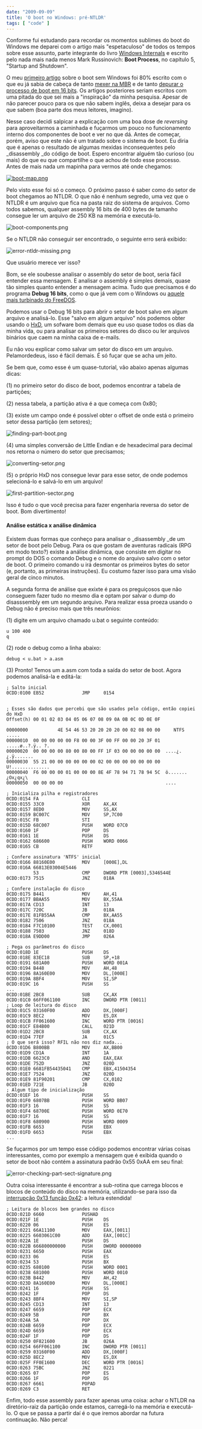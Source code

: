 ```yaml
---
date: "2009-09-09"
title: 'O boot no Windows: pré-NTLDR'
tags: [ "code" ]
---
```

Conforme fui estudando para recordar os momentos sublimes do boot do Windows me deparei com o artigo mais "espetaculoso" de todos os tempos sobre esse assunto, parte integrante do livro [Windows Internals](http://compare.buscape.com.br/categoria?id=3482&lkout=1&kw=Windows+Internals&site_origem=1293522) e escrito pelo nada mais nada menos Mark Russinovich: **Boot Process**, no capítulo 5, "Startup and Shutdown".

O meu [primeiro artigo](/o-boot-no-windows-sem-windows) sobre o boot sem Windows foi 80% escrito com o que eu já sabia de cabeça de tanto [mexer na MBR](/depuracao-da-mbr)  e de tanto [depurar o processo de boot em 16 bits](http://www.caloni.com.br/debug-da-bios-com-o-softice-16-bits). Os artigos posteriores seriam escritos com uma pitada do que sei mais a "inspiração" da minha pesquisa. Apesar de não parecer pouco para os que não sabem inglês, deixa a desejar para os que sabem (boa parte dos meus leitores, imagino).

Nesse caso decidi salpicar a explicação com uma boa dose de _reversing_ para aproveitarmos a caminhada e fuçarmos um pouco no funcionamento interno dos componentes de boot e ver no que dá. Antes de começar, porém, aviso que este não é um tratado sobre o sistema de boot. Eu diria que é apenas o resultado de algumas mexidas inconsequentes pelo _disassembly _do código de boot. Espero encontrar alguém tão curioso (ou mais) do que eu que compartilhe o que achou de todo esse processo. Antes de mais nada um mapinha para vermos até onde chegamos:

[![boot-map.png](/images/MfxtBx5.png)](/images/MfxtBx5.png)

Pelo visto esse foi só o começo. O próximo passo é saber como do setor de boot chegamos ao NTLDR. O que não é nenhum segredo, uma vez que o NTLDR é um arquivo que fica na pasta raiz do sistema de arquivos. Como todos sabemos, qualquer assembly 16 bits de 400 bytes de tamanho consegue ler um arquivo de 250 KB na memória e executá-lo.

![boot-components.png](/images/YSNdf8w.png)

Se o NTLDR não conseguir ser encontrado, o seguinte erro será exibido:

![error-ntldr-missing.png](/images/JNekHia.png)

Que usuário merece ver isso?

Bom, se ele soubesse analisar o assembly do setor de boot, seria fácil entender essa mensagem. E analisar o assembly é simples demais, quase tão simples quanto entender a mensagem acima. Tudo que precisamos é do programa **Debug 16 bits**, como o que já vem com o Windows ou [aquele mais turbinado d](http://www.freedos.org/cgi-bin/lsm.cgi?mode=lsm&lsm=base/debug.lsm)[o FreeDOS](http://www.freedos.org/cgi-bin/lsm.cgi?mode=lsm&lsm=base/debug.lsm).

Podemos usar o Debug 16 bits para abrir o setor de boot salvo em algum arquivo e analisá-lo. Esse "salvo em algum arquivo" nós podemos obter usando o [HxD](http://mh-nexus.de/en/hxd/), um sofware bom demais que eu uso quase todos os dias da minha vida, ou para analisar os primeiros setores do disco ou ler arquivos binários que caem na minha caixa de e-mails.

Eu não vou explicar como salvar um setor do disco em um arquivo. Pelamordedeus, isso é fácil demais. É só fuçar que se acha um jeito.

Se bem que, como esse é um quase-tutorial, vão abaixo apenas algumas dicas:

(1) no primeiro setor do disco de boot, podemos encontrar a tabela de partições;

(2) nessa tabela, a partição ativa é a que começa com 0x80;

(3) existe um campo onde é possível obter o offset de onde está o primeiro setor dessa partição (em setores);

![finding-part-boot.png](/images/EfbrmZd.png)

(4) uma simples conversão de Little Endian e de hexadecimal para decimal nos retorna o número do setor que precisamos;

![converting-setor.png](/images/qSx2aLD.png)

(5) o próprio HxD nos consegue levar para esse setor, de onde podemos selecioná-lo e salvá-lo em um arquivo!

![first-partition-sector.png](/images/mZoLCyZ.png)

Isso é tudo o que você precisa para fazer engenharia reversa do setor de boot. Bom divertimento!

#### Análise estática x análise dinâmica

Existem duas formas que conheço para analisar o _disassembly _de um setor de boot pelo Debug. Para os que gostam de aventuras radicais (RPG em modo texto?) existe a análise dinâmica, que consiste em digitar no prompt do DOS o comando Debug e o nome do arquivo salvo com o setor de boot. O primeiro comando u irá desmontar os primeiros bytes do setor (e, portanto, as primeiras instruções). Eu costumo fazer isso para uma visão geral de cinco minutos.

A segunda forma de análise que exixte é para os preguiçosos que não conseguem fazer tudo no mesmo dia e optam por salvar o dump do disasssembly em um segundo arquivo. Para realizar essa proeza usando o Debug não é preciso mais que três neurônios:

(1) digite em um arquivo chamado u.bat o seguinte conteúdo:

    
    u 100 400
    q

(2) rode o debug como a linha abaixo:

    
    debug < u.bat > a.asm

(3) Pronto! Temos um a.asm com toda a saída do setor de boot. Agora podemos analisá-la e editá-la:

    
    ; Salto inicial
    0CDD:0100 EB52              JMP     0154

    
    ; Esses são dados que percebi que são usados pelo código, então copiei do HxD
    Offset(h) 00 01 02 03 04 05 06 07 08 09 0A 0B 0C 0D 0E 0F
    
    00000000           4E 54 46 53 20 20 20 20 00 02 08 00 00     NTFS    .....
    00000010  00 00 00 00 00 F8 00 00 3F 00 FF 00 00 20 3F 01  .....ø..?.ÿ.. ?.
    00000020  00 00 00 00 80 00 80 00 FF 1F 03 00 00 00 00 00  ....¿.¿.ÿ.......
    00000030  55 21 00 00 00 00 00 00 02 00 00 00 00 00 00 00  U!..............
    00000040  F6 00 00 00 01 00 00 00 8E 4F 78 94 71 78 94 5C  ö.......¿Ox¿qx¿\
    00000050  00 00 00 00                                      ....
    
    ; Inicializa pilha e registradores
    0CDD:0154 FA                CLI
    0CDD:0155 33C0              XOR     AX,AX
    0CDD:0157 8ED0              MOV     SS,AX
    0CDD:0159 BC007C            MOV     SP,7C00
    0CDD:015C FB                STI
    0CDD:015D 68C007            PUSH    WORD 07C0
    0CDD:0160 1F                POP     DS
    0CDD:0161 1E                PUSH    DS
    0CDD:0162 686600            PUSH    WORD 0066
    0CDD:0165 CB                RETF
    
    ; Confere assinatura 'NTFS' inicial
    0CDD:0166 88160E00          MOV     [000E],DL
    0CDD:016A 66813E03004E5446
              53                CMP     DWORD PTR [0003],5346544E
    0CDD:0173 7515              JNZ     018A
    
    ; Confere instalação do disco
    0CDD:0175 B441              MOV     AH,41
    0CDD:0177 BBAA55            MOV     BX,55AA
    0CDD:017A CD13              INT     13
    0CDD:017C 720C              JB      018A
    0CDD:017E 81FB55AA          CMP     BX,AA55
    0CDD:0182 7506              JNZ     018A
    0CDD:0184 F7C10100          TEST    CX,0001
    0CDD:0188 7503              JNZ     018D
    0CDD:018A E9DD00            JMP     026A
    
    ; Pega os parâmetros do disco
    0CDD:018D 1E                PUSH    DS
    0CDD:018E 83EC18            SUB     SP,+18
    0CDD:0191 681A00            PUSH    WORD 001A
    0CDD:0194 B448              MOV     AH,48
    0CDD:0196 8A160E00          MOV     DL,[000E]
    0CDD:019A 8BF4              MOV     SI,SP
    0CDD:019C 16                PUSH    SS
    ...
    0CDD:01BE 2BC8              SUB     CX,AX
    0CDD:01C0 66FF061100        INC     DWORD PTR [0011]
    ; Loop de leitura do disco
    0CDD:01C5 03160F00          ADD     DX,[000F]
    0CDD:01C9 8EC2              MOV     ES,DX
    0CDD:01CB FF061600          INC     WORD PTR [0016]
    0CDD:01CF E84B00            CALL    021D
    0CDD:01D2 2BC8              SUB     CX,AX
    0CDD:01D4 77EF              JA      01C5
    ; O que será isso? RFIL não nos diz nada...
    0CDD:01D6 B800BB            MOV     AX,BB00
    0CDD:01D9 CD1A              INT     1A
    0CDD:01DB 6623C0            AND     EAX,EAX
    0CDD:01DE 752D              JNZ     020D
    0CDD:01E0 6681FB54435041    CMP     EBX,41504354
    0CDD:01E7 7524              JNZ     020D
    0CDD:01E9 81F90201          CMP     CX,0102
    0CDD:01ED 721E              JB      020D
    ; Algum tipo de inicialização
    0CDD:01EF 16                PUSH    SS
    0CDD:01F0 6807BB            PUSH    WORD BB07
    0CDD:01F3 16                PUSH    SS
    0CDD:01F4 68700E            PUSH    WORD 0E70
    0CDD:01F7 16                PUSH    SS
    0CDD:01F8 680900            PUSH    WORD 0009
    0CDD:01FB 6653              PUSH    EBX
    0CDD:01FD 6653              PUSH    EBX
    ...

Se fuçarmos por um tempo esse código podemos encontrar várias coisas interessantes, como por exemplo a mensagem que é exibida quando o setor de boot não contém a assinatura padrão 0x55 0xAA em seu final:

![error-checking-part-sect-signature.png](/images/7dZZZag.png)

 Outra coisa interessante é encontrar a sub-rotina que carrega blocos e blocos de conteúdo do disco na memória, utilizando-se para isso da [interrupção 0x13 função 0x42](http://www.ctyme.com/intr/rb-0708.htm): a leitura estendida!

    
    ; Leitura de blocos bem grandes no disco
    0CDD:021D 6660              PUSHAD
    0CDD:021F 1E                PUSH    DS
    0CDD:0220 06                PUSH    ES
    0CDD:0221 66A11100          MOV     EAX,[0011]
    0CDD:0225 6603061C00        ADD     EAX,[001C]
    0CDD:022A 1E                PUSH    DS
    0CDD:022B 666800000000      PUSH    DWORD 00000000
    0CDD:0231 6650              PUSH    EAX
    0CDD:0233 06                PUSH    ES
    0CDD:0234 53                PUSH    BX
    0CDD:0235 680100            PUSH    WORD 0001
    0CDD:0238 681000            PUSH    WORD 0010
    0CDD:023B B442              MOV     AH,42
    0CDD:023D 8A160E00          MOV     DL,[000E]
    0CDD:0241 16                PUSH    SS
    0CDD:0242 1F                POP     DS
    0CDD:0243 8BF4              MOV     SI,SP
    0CDD:0245 CD13              INT     13
    0CDD:0247 6659              POP     ECX
    0CDD:0249 5B                POP     BX
    0CDD:024A 5A                POP     DX
    0CDD:024B 6659              POP     ECX
    0CDD:024D 6659              POP     ECX
    0CDD:024F 1F                POP     DS
    0CDD:0250 0F821600          JB      026A
    0CDD:0254 66FF061100        INC     DWORD PTR [0011]
    0CDD:0259 03160F00          ADD     DX,[000F]
    0CDD:025D 8EC2              MOV     ES,DX
    0CDD:025F FF0E1600          DEC     WORD PTR [0016]
    0CDD:0263 75BC              JNZ     0221
    0CDD:0265 07                POP     ES
    0CDD:0266 1F                POP     DS
    0CDD:0267 6661              POPAD
    0CDD:0269 C3                RET

Enfim, todo esse assembly para fazer apenas uma coisa: achar o NTLDR na diretório-raiz da partição onde estamos, carregá-lo na memória e executá-lo. O que se passa a partir daí é o que iremos abordar na futura continuação. Não perca!
